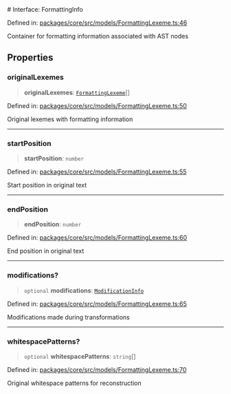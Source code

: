 <div v-pre>
# Interface: FormattingInfo

Defined in: [packages/core/src/models/FormattingLexeme.ts:46](https://github.com/mk3008/rawsql-ts/blob/3b53f17d700cf976ce5c49b674a04b41eeb14c40/packages/core/src/models/FormattingLexeme.ts#L46)

Container for formatting information associated with AST nodes

## Properties

### originalLexemes

> **originalLexemes**: [`FormattingLexeme`](FormattingLexeme.md)[]

Defined in: [packages/core/src/models/FormattingLexeme.ts:50](https://github.com/mk3008/rawsql-ts/blob/3b53f17d700cf976ce5c49b674a04b41eeb14c40/packages/core/src/models/FormattingLexeme.ts#L50)

Original lexemes with formatting information

***

### startPosition

> **startPosition**: `number`

Defined in: [packages/core/src/models/FormattingLexeme.ts:55](https://github.com/mk3008/rawsql-ts/blob/3b53f17d700cf976ce5c49b674a04b41eeb14c40/packages/core/src/models/FormattingLexeme.ts#L55)

Start position in original text

***

### endPosition

> **endPosition**: `number`

Defined in: [packages/core/src/models/FormattingLexeme.ts:60](https://github.com/mk3008/rawsql-ts/blob/3b53f17d700cf976ce5c49b674a04b41eeb14c40/packages/core/src/models/FormattingLexeme.ts#L60)

End position in original text

***

### modifications?

> `optional` **modifications**: [`ModificationInfo`](ModificationInfo.md)

Defined in: [packages/core/src/models/FormattingLexeme.ts:65](https://github.com/mk3008/rawsql-ts/blob/3b53f17d700cf976ce5c49b674a04b41eeb14c40/packages/core/src/models/FormattingLexeme.ts#L65)

Modifications made during transformations

***

### whitespacePatterns?

> `optional` **whitespacePatterns**: `string`[]

Defined in: [packages/core/src/models/FormattingLexeme.ts:70](https://github.com/mk3008/rawsql-ts/blob/3b53f17d700cf976ce5c49b674a04b41eeb14c40/packages/core/src/models/FormattingLexeme.ts#L70)

Original whitespace patterns for reconstruction
</div>

